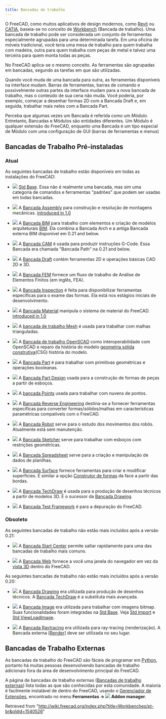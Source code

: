 ```yaml
---
title: Bancadas de trabalho
---
```


O FreeCAD, como muitos aplicativos de design modernos, como [Revit](https://en.wikipedia.org/wiki/Autodesk_Revit) ou [CATIA](https://en.wikipedia.org/wiki/CATIA), baseia-se no conceito de [Workbench](https://en.wikipedia.org/wiki/Workbench) (Bancada de trabalho). Uma bancada de trabalho pode ser considerada um conjunto de ferramentas especialmente agrupadas para uma determinada tarefa. Em uma oficina de móveis tradicional, você teria uma mesa de trabalho para quem trabalha com madeira, outra para quem trabalha com peças de metal e talvez uma terceira para quem monta todas as peças.

No FreeCAD aplica-se o mesmo conceito. As ferramentas são agrupadas em bancadas, segundo as tarefas em que são utilizadas.

Quando você muda de uma bancada para outra, as ferramentas disponíveis na interface mudam. Barras de ferramentas, barras de comando e possivelmente outras partes da interface mudam para a nova bancada de trabalho, mas o conteúdo de sua cena não muda. Você poderia, por exemplo, começar a desenhar formas 2D com a Bancada Draft e, em seguida, trabalhar mais neles com a Bancada Part.

Perceba que algumas vezes um Bancada é referida como um _Módulo_. Entretanto, Bancadas e Módulos são entidades diferentes. Um Módulo é qualquer extensão do FreeCAD, enquanto uma Bancada é um tipo especial de Módulo com uma configuração de GUI (barras de ferramentas e menus)

## Bancadas de Trabalho Pré-instaladas

### Atual

As seguintes bancadas de trabalho estão disponíveis em todas as instalações do FreeCAD:

- ![](/images/Freecad.svg) [Std Base](/Std_Base "Std Base"). Essa não é realmente uma bancada, mas sim uma categoria de comandos e ferramentas "padrões" que podem ser usadas em todas bancadas.

- ![](/images/Workbench_Assembly.svg) A [Bancada Assembly](/Assembly_Workbench "Assembly Workbench") para construção e resolução de montagens mecânicas. [introduced in 1.0](/Release_notes_1.0 "Release notes 1.0")

- ![](/images/Workbench_BIM.svg) A [Bancada BIM](/BIM_Workbench "BIM Workbench") para trabalho com elementos e criação de modelos arquiteturais [BIM](https://en.wikipedia.org/wiki/Building_information_modeling). Ela combina a Bancada Arch e a antiga Bancada externa BIM disponível em 0.21 and below.

- ![](/images/Workbench_CAM.svg) A [Bancada CAM](/CAM_Workbench "CAM Workbench") é usada para produzir instruções G-Code. Essa Bancada era chamada "Bancada Path" na 0.21 and below.

- ![](/images/Workbench_Draft.svg) A [Bancada Draft](/Draft_Workbench/pt-br "Draft Workbench/pt-br") contém ferramentas 2D e operações básicas CAD 2D e 3D.

- ![](/images/Workbench_FEM.svg) A [Bancada FEM](/FEM_Workbench/pt-br "FEM Workbench/pt-br") fornece um fluxo de trabalho de Análise de Elementos Finitos (em inglês, FEA).

- ![](/images/Workbench_Inspection.svg) A [Bancada Inspection](/Inspection_Workbench/pt-br "Inspection Workbench/pt-br") é feita para disponibilizar ferramentas específicas para o exame das formas. Ela está nos estágios iniciais de desenvolvimento.

- ![](/images/Workbench_Material.svg) A [Bancada Material](/Material_Workbench "Material Workbench") manipula o sistema de material do FreeCAD. [introduced in 1.0](/Release_notes_1.0 "Release notes 1.0")

- ![](/images/Workbench_Mesh.svg) A [bancada de trabalho Mesh](/Mesh_Workbench/pt-br "Mesh Workbench/pt-br") é usada para trabalhar com malhas trianguladas.

- ![](/images/Workbench_OpenSCAD.svg) A [Bancada de trabalho OpenSCAD](/OpenSCAD_Workbench/pt-br "OpenSCAD Workbench/pt-br") como interoperabilidade com OpenSCAD e reparo da história do modelo [geometria sólida construtiva](/Constructive_solid_geometry/pt-br "Constructive solid geometry/pt-br")(CSG) história do modelo.

- ![](/images/Workbench_Part.svg) A [Bancada Part](/Part_Workbench "Part Workbench") é para trabalhar com primitivas geométricas e operações booleanas.

- ![](/images/Workbench_PartDesign.svg) A [Bancada Part Design](/PartDesign_Workbench/pt-br "PartDesign Workbench/pt-br") usada para a construção de formas de peças a partir de esboços.

- ![](/images/Workbench_Points.svg) A [bancada Points](/Points_Workbench/pt-br "Points Workbench/pt-br") usada para trabalhar com nuvens de pontos.

- ![](/images/Workbench_Reverse_Engineering.svg) A [Bancada Reverse Engineering](/Reverse_Engineering_Workbench/pt-br "Reverse Engineering Workbench/pt-br") destina-se a fornecer ferramentas específicas para converter formas/sólidos/malhas em características paramétricas compatíveis com o FreeCAD.

- ![](/images/Workbench_Robot.svg) A [Bancada Robot](/Robot_Workbench/pt-br "Robot Workbench/pt-br") serve para o estudo dos movimentos dos robôs. Atualmente está sem manutenção.

- ![](/images/Workbench_Sketcher.svg) A [Bancada Sketcher](/Sketcher_Workbench/pt-br "Sketcher Workbench/pt-br") serve para trabalhar com esboços com restrições geométricas.

- ![](/images/Workbench_Spreadsheet.svg) A [Bancada Spreadsheet](/Spreadsheet_Workbench/pt-br "Spreadsheet Workbench/pt-br") serve para a criação e manipulação de dados de planilhas.

- ![](/images/Workbench_Surface.svg) A [Bancada Surface](/Surface_Workbench/pt-br "Surface Workbench/pt-br") fornece ferramentas para criar e modificar superfícies. É similar a opção [Construtor de formas](/Part_Builder/pt-br "Part Builder/pt-br") da face a partir das bordas.

- ![](/images/Workbench_TechDraw.svg) A [Bancada TechDraw](/TechDraw_Workbench/pt-br "TechDraw Workbench/pt-br") é usada para a produção de desenhos técnicos a partir de modelos 3D. É o sucessor da [Bancada Drawing](/Drawing_Workbench/pt-br "Drawing Workbench/pt-br").

- ![](/images/Workbench_Test.svg) A [Bancada Test Framework](/Testing/pt-br "Testing/pt-br") é para a depuração do FreeCAD.

### Obsoleto

As seguintes bancadas de trabalho não estão mais incluídos após a versão 0.21:

- ![](/images/Workbench_Start.svg) A [Bancada Start Center](/Start_Workbench/pt-br "Start Workbench/pt-br") permite saltar rapidamente para uma das bancadas de trabalho mais comuns.

- ![](/images/Workbench_Web.svg) A [Bancada Web](/Web_Workbench/pt-br "Web Workbench/pt-br") fornece a você uma janela do navegador em vez da [vista 3D](/3D_view/pt-br "3D view/pt-br") dentro do FreeCAD.

As seguintes bancadas de trabalho não estão mais incluídos após a versão 0.20:

- ![](/images/Workbench_Drawing.svg) A [Bancada Drawing](/Drawing_Workbench "Drawing Workbench") era utilizada para produção de desenhos técnicos. A [Bancada TechDraw](/TechDraw_Workbench "TechDraw Workbench") é a substituta mais avançada.

- ![](/images/Workbench_Image.svg) A [Bancada Image](/Image_Workbench "Image Workbench") era utilizada para trabalhar com imagens bitmap. Suas funcionalidades foram integradas na [Std Base](/Std_Base "Std Base"). Veja [Std Import](/Std_Import "Std Import") e [Std ViewLoadImage](/Std_ViewLoadImage "Std ViewLoadImage").

- ![](/images/Workbench_Raytracing.svg) A [Bancada Raytracing](/Raytracing_Workbench "Raytracing Workbench") era utilizada para ray-tracing (renderização). A Bancada externa [[Render](https://github.com/FreeCAD/FreeCAD-render%7C)] deve ser utilizada no seu lugar.

## Bancadas de Trabalho Externas

As bancadas de trabalho do FreeCAD são fáceis de programar em [Python](/Python/pt-br "Python/pt-br"), portanto há muitas pessoas desenvolvendo bancadas de trabalho adicionais fora da área de desenvolvimento principal do FreeCAD.

A página de bancadas de trabalho externas ([Bancadas de trabalho externas](/External_workbenches/pt-br "External workbenches/pt-br")) lista todas as que são conhecidas por esta comunidade. A maioria é facilmente instalável de dentro do FreeCAD, usando o [Gerenciador de Extensões](/Std_AddonMgr/pt-br "Std AddonMgr/pt-br"), encontrado no menu **Ferramentas → ![](/images/Std_AddonMgr.svg) Addon manager**.

Retrieved from "<http://wiki.freecad.org/index.php?title=Workbenches/pt-br&oldid=1540526>"
